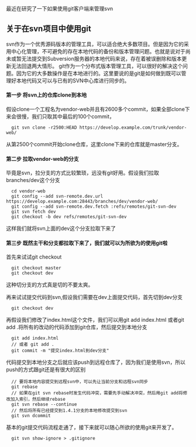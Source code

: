 最近在研究了一下如果使用git客户端来管理svn

## 关于在svn项目中使用git

svn作为一个优秀源码版本的管理工具，可以适合绝大多数项目。但是因为它的采用中心化管理，不可避免的存在本地代码的备份和版本管理问题。也就是说对于尚未或暂无法提交到Subversion服务器的本地代码来说，存在着被误删除和版本更新无法回退两大情形。
git作为一个分布式版本管理工具，可以很好的解决这个问题。因为它的大多数操作是在本地进行的。这里要说的是git是如何做到既可以管理好本地代码又可以与已有的SVN中心库进行同步的。

#### 第一步 将svn上的仓库clone到本地
假设clone一个工程名为vendor-web并且有2600多个commit，如果全部clone下来会很慢，我们只取其中最后的100个commit，
  ```
    git svn clone -r2500:HEAD https://develop.example.com/trunk/vendor-web/
  ```
从第2500个commit开始clone仓库，这里clone下来的仓库就是master分支。

#### 第二步 拉取vendor-web的分支
毕竟是svn，拉分支的方式比较繁琐，远没有git好用。假设我们拉取branches/dev这个分支

  ```
    cd vendor-web
    git config --add svn-remote.dev.url https://develop.example.com:28443/branches/dev/vendor-web/
    git config --add svn-remote.dev.fetch :refs/remotes/git-svn-dev
    git svn fetch dev
    git checkout -b dev refs/remotes/git-svn-dev
  ```
这样我们就将svn上面的dev这个分支拉取下来了

#### 第三步 既然主干和分支都拉取下来了，我们就可以为所欲为的使用git啦
首先来试试git checkout
  ```
    git checkout master
    git checkout dev
  ```
这种切分支的方式真是切的不要太爽。

再来试试提交代码到svn,假设我们需要在dev上面提交代码，首先切到dev分支
```
  git checkout dev
```
再假设我们修改了index.html这个文件，我们可以用git add index.html 或者git add .将所有的改动的代码添加到git仓库，然后提交到本地分支
```
  git add index.html
  // 或者 git add .
  git commit -m "提交index.html到dev分支"
```
代码提交到本地分支之后就应该push到远程仓库了，因为我们是使用svn，所以push的方式跟git还是有很大的区别
```
  // 要将本地内容提交到远程svn中，可以先让当前分支和远程svn同步
  git rebase
  // 如果在git svn rebase时发生代码冲突，需要先手动解决冲突，然后用git add将修改加入索引，然后继续rebase
  git svn rebase --continue
  // 然后将所有已经提交到1.4.1分支的本地修改提交到svn
  git svn dcommit
```

基本的git提交代码流程走通了，接下来就可以随心所欲的使用git来开发了。

```
  git svn show-ignore > .gitignore
```
